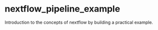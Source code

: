# nextflow_pipeline_example
Introduction to the concepts of nextflow by building a practical example.
